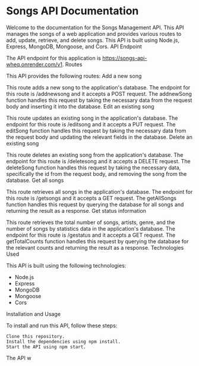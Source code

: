 # Songs API Documentation

Welcome to the documentation for the Songs Management API. This API manages the songs of a web application and provides various routes to add, update, retrieve, and delete songs. This API is built using Node.js, Express, MongoDB, Mongoose, and Cors.
API Endpoint

The API endpoint for this application is https://songs-api-wheq.onrender.com/v1.
Routes

This API provides the following routes:
Add a new song

This route adds a new song to the application's database. The endpoint for this route is /addnewsong and it accepts a POST request. The addnewSong function handles this request by taking the necessary data from the request body and inserting it into the database.
Edit an existing song

This route updates an existing song in the application's database. The endpoint for this route is /editsong and it accepts a PUT request. The editSong function handles this request by taking the necessary data from the request body and updating the relevant fields in the database.
Delete an existing song

This route deletes an existing song from the application's database. The endpoint for this route is /deletesong and it accepts a DELETE request. The deleteSong function handles this request by taking the necessary data, specifically the id from the request body, and removing the song from the database.
Get all songs

This route retrieves all songs in the application's database. The endpoint for this route is /getsongs and it accepts a GET request. The getAllSongs function handles this request by querying the database for all songs and returning the result as a response.
Get status information

This route retrieves the total number of songs, artists, genre, and the number of songs by statistics data in the application's database. The endpoint for this route is /gestatus and it accepts a GET request. The getTotalCounts function handles this request by querying the database for the relevant counts and returning the result as a response.
Technologies Used

This API is built using the following technologies:

  -  Node.js
 -    Express
  -  MongoDB
   - Mongoose
   - Cors

Installation and Usage

To install and run this API, follow these steps:

    Clone this repository.
    Install the dependencies using npm install.
    Start the API using npm start.

The API w

